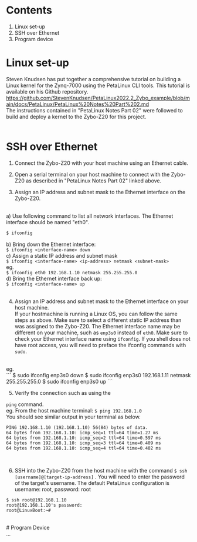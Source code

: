 # Contents
1. Linux set-up
2. SSH over Ethernet
3. Program device

# Linux set-up
Steven Knudsen has put together a comprehensive tutorial on building a Linux kernel for the Zynq-7000 using the PetaLinux CLI tools. This tutorial is available on his Github repository. https://github.com/StevenKnudsen/PetaLinux2022.2_Zybo_example/blob/main/docs/PetaLinux/PetaLinux%20Notes%20Part%202.md </br>
The instructions contained in "PetaLinux Notes Part 02" were followed to build and deploy a kernel to the Zybo-Z20 for this project.
</br></br>
# SSH over Ethernet

1. Connect the Zybo-Z20 with your host machine using an Ethernet cable. </br>

2. Open a serial terminal on your host machine to connect with the Zybo-Z20 as described in "PetaLinux Notes Part 02" linked above. </br>

3. Assign an IP address and subnet mask to the Ethernet interface on the Zybo-Z20.
</br>
a) Use following command to list all network interfaces. The Ethernet interface should be named "eth0". </br>

```ruby
$ ifconfig
``` 


b) Bring down the Ethernet interface: </br>
``$ ifconfig <interface-name> down``</br>
c) Assign a static IP address and subnet mask </br>
``$ ifconfig <interface-name> <ip-address> netmask <subnet-mask>`` </br>
eg. </br> ``$ ifconfig eth0 192.168.1.10 netmask 255.255.255.0`` </br>
d) Bring the Ethernet interface back up: </br>
``$ ifconfig <interface-name> up``
</br>
</br>

4. Assign an IP address and subnet mask to the Ethernet interface on your host machine. </br>
If your hostmachine is running a Linux OS, you can follow the same steps as above. Make sure to select a different static IP address than was assigned to the Zybo-Z20. The Ethernet interface name may be different on your machine, such as ``enp3s0`` instead of ``eth0``. Make sure to check your Ethernet interface name using ``ifconfig``. If you shell does not have root access, you will need to preface the ifconfig commands with ``sudo``.
</br>
eg. </br>
```
$ sudo ifconfig enp3s0 down
$ sudo ifconfig enp3s0 192.168.1.11 netmask 255.255.255.0
$ sudo ifconfig enp3s0 up
```
</br>

5. Verify the connection such as using the 

``ping``
command.
</br>
eg.
From the host machine terminal:
``$ ping 192.168.1.0``
</br>
You should see similar output in your terminal as below. </br>

```
PING 192.168.1.10 (192.168.1.10) 56(84) bytes of data.
64 bytes from 192.168.1.10: icmp_seq=1 ttl=64 time=1.27 ms
64 bytes from 192.168.1.10: icmp_seq=2 ttl=64 time=0.597 ms
64 bytes from 192.168.1.10: icmp_seq=3 ttl=64 time=0.409 ms
64 bytes from 192.168.1.10: icmp_seq=4 ttl=64 time=0.402 ms
```

</br>

6. SSH into the Zybo-Z20 from the host machine with the command `` $ ssh [username]@[target-ip-address] ``
. You will need to enter the password of the target's username. The default PetaLinux configuration is username: root, password: root </br>
```
$ ssh root@192.168.1.10
root@192.168.1.10's password: 
root@LinuxBoot:~# 
```
</br>
# Program Device
</br>
...

